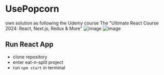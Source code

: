 # UsePopcorn

own solution as following the Udemy course The "Ultimate React Course 2024: React, Next.js, Redux & More"
![image](https://github.com/user-attachments/assets/8bf44b63-3df6-4ab7-9d07-22886d45ed4a)
![image](https://github.com/user-attachments/assets/665b5300-c3ba-4c9e-a5f0-073408246eda)
## Run React App
- clone repository
- enter eat-n-split project
- run `npm start` in terminal
